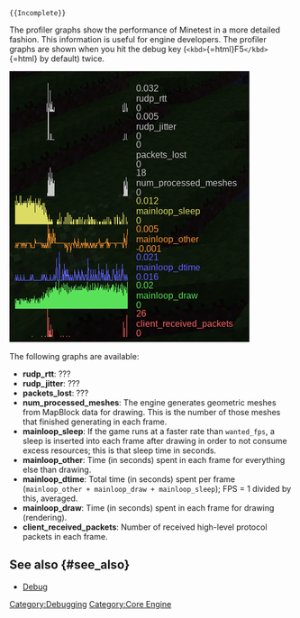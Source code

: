 ```{=mediawiki}
{{Incomplete}}
```
The profiler graphs show the performance of Minetest in a more detailed fashion. This information is useful for engine developers. The profiler graphs are shown when you hit the debug key (`<kbd>`{=html}F5`</kbd>`{=html} by default) twice.

![](Profiler_graph.png "Profiler_graph.png")

The following graphs are available:

-   **rudp_rtt**: ???
-   **rudp_jitter**: ???
-   **packets_lost**: ???
-   **num_processed_meshes**: The engine generates geometric meshes from MapBlock data for drawing. This is the number of those meshes that finished generating in each frame.
-   **mainloop_sleep**: If the game runs at a faster rate than `wanted_fps`, a sleep is inserted into each frame after drawing in order to not consume excess resources; this is that sleep time in seconds.
-   **mainloop_other**: Time (in seconds) spent in each frame for everything else than drawing.
-   **mainloop_dtime**: Total time (in seconds) spent per frame (`mainloop_other + mainloop_draw + mainloop_sleep`); FPS = 1 divided by this, averaged.
-   **mainloop_draw**: Time (in seconds) spent in each frame for drawing (rendering).
-   **client_received_packets**: Number of received high-level protocol packets in each frame.

## See also {#see_also}

-   [Debug](https://wiki.minetest.net/Debug)

[Category:Debugging](Category:Debugging "wikilink") [Category:Core Engine](Category:Core_Engine "wikilink")
